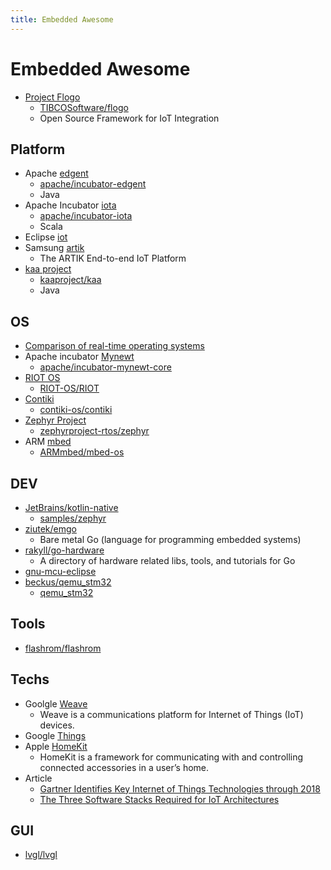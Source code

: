 ```yaml
---
title: Embedded Awesome
---
```


# Embedded Awesome

- [Project Flogo](http://www.flogo.io/)
  - [TIBCOSoftware/flogo](https://github.com/TIBCOSoftware/flogo)
  - Open Source Framework for IoT Integration

## Platform

- Apache [edgent](https://edgent.apache.org/)
  - [apache/incubator-edgent](https://github.com/apache/incubator-edgent)
  - Java
- Apache Incubator [iota](http://iota.incubator.apache.org/)
  - [apache/incubator-iota](https://github.com/apache/incubator-iota)
  - Scala
- Eclipse [iot](https://iot.eclipse.org/)
- Samsung [artik](https://www.artik.io/)
  - The ARTIK End-to-end IoT Platform
- [kaa project](https://www.kaaproject.org/)
  - [kaaproject/kaa](https://github.com/kaaproject/kaa)
  - Java

## OS

- [Comparison of real-time operating systems](https://en.wikipedia.org/wiki/Comparison_of_real-time_operating_systems)
- Apache incubator [Mynewt](http://mynewt.incubator.apache.org/)
  - [apache/incubator-mynewt-core](https://github.com/apache/incubator-mynewt-core)
- [RIOT OS](http://www.riot-os.org/)
  - [RIOT-OS/RIOT](https://github.com/RIOT-OS/RIOT)
- [Contiki](http://www.contiki-os.org/)
  - [contiki-os/contiki](https://github.com/contiki-os/contiki)
- [Zephyr Project](https://www.zephyrproject.org/)
  - [zephyrproject-rtos/zephyr](https://github.com/zephyrproject-rtos/zephyr)
- ARM [mbed](https://mbed.com)
  - [ARMmbed/mbed-os](https://github.com/ARMmbed/mbed-os)

## DEV

- [JetBrains/kotlin-native](https://github.com/JetBrains/kotlin-native)
  - [samples/zephyr](https://github.com/JetBrains/kotlin-native/tree/master/samples/zephyr)
- [ziutek/emgo](https://github.com/ziutek/emgo)
  - Bare metal Go (language for programming embedded systems)
- [rakyll/go-hardware](https://github.com/rakyll/go-hardware)
  - A directory of hardware related libs, tools, and tutorials for Go
- [gnu-mcu-eclipse](https://gnu-mcu-eclipse.github.io/qemu)
- [beckus/qemu_stm32](https://github.com/beckus/qemu_stm32)
  - [qemu_stm32](https://beckus.github.io/qemu_stm32)

## Tools

- [flashrom/flashrom](https://github.com/flashrom/flashrom)

## Techs

- Goolgle [Weave](https://developers.google.com/weave/)
  - Weave is a communications platform for Internet of Things (IoT) devices.
- Google [Things](https://developer.android.com/things/index.html)
- Apple [HomeKit](https://developer.apple.com/homekit/)
  - HomeKit is a framework for communicating with and controlling connected accessories in a user’s home.
- Article
  - [Gartner Identifies Key Internet of Things Technologies through 2018](http://www.infoq.com/news/2016/03/gartner-key-iot-technologies)
  - [The Three Software Stacks Required for IoT Architectures](https://iot.eclipse.org/resources/white-papers/Eclipse%20IoT%20White%20Paper%20-%20The%20Three%20Software%20Stacks%20Required%20for%20IoT%20Architectures.pdf)

## GUI

- [lvgl/lvgl](https://github.com/lvgl/lvgl)
